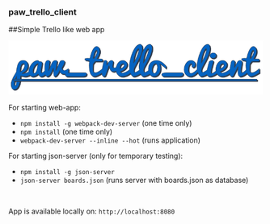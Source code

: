 ### paw_trello_client


##Simple Trello like web app
    
<p align="center">
  <img alt="paw_trello_client logo" src="https://github.com/nadrosv/paw_trello_client/raw/master/paw_trello_client_logo.PNG">
</p>
    

For starting web-app:
* `npm install -g webpack-dev-server` (one time only)
* `npm install` (one time only)
* `webpack-dev-server --inline --hot` (runs application)

For starting json-server (only for temporary testing):
* `npm install -g json-server`
* `json-server boards.json` (runs server with boards.json as database)

<br>

App is available locally on:
`http://localhost:8080`

